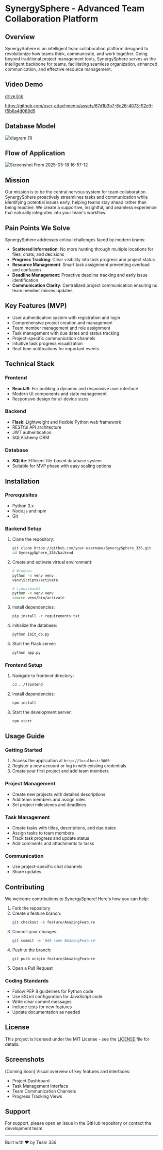 # SynergySphere - Advanced Team Collaboration Platform

## Overview
SynergySphere is an intelligent team collaboration platform designed to revolutionize how teams think, communicate, and work together. Going beyond traditional project management tools, SynergySphere serves as the intelligent backbone for teams, facilitating seamless organization, enhanced communication, and effective resource management.

## Video Demo 
[drive link](https://drive.google.com/file/d/1OLNroWXx9VEK5ZY5vlhdNmDsXXr4gkmH/view?usp=sharing)


https://github.com/user-attachments/assets/67d1b3b7-6c26-4073-92e9-f5b6a4d089d5



## Database Model
![diagram (1)](https://github.com/user-attachments/assets/6fe6df2b-89e4-4b3a-9946-6af600cb4959)

## Flow of Application
![Screenshot From 2025-05-18 16-57-12](https://github.com/user-attachments/assets/d23bc16d-9103-4cf1-9a93-d6320b08c47a)


## Mission
Our mission is to be the central nervous system for team collaboration. SynergySphere proactively streamlines tasks and communication while identifying potential issues early, helping teams stay ahead rather than being reactive. We create a supportive, insightful, and seamless experience that naturally integrates into your team's workflow.

## Pain Points We Solve
SynergySphere addresses critical challenges faced by modern teams:

- **Scattered Information**: No more hunting through multiple locations for files, chats, and decisions
- **Progress Tracking**: Clear visibility into task progress and project status
- **Resource Management**: Smart task assignment preventing overload and confusion
- **Deadline Management**: Proactive deadline tracking and early issue identification
- **Communication Clarity**: Centralized project communication ensuring no team member misses updates

## Key Features (MVP)
- User authentication system with registration and login
- Comprehensive project creation and management
- Team member management and role assignment
- Task management with due dates and status tracking
- Project-specific communication channels
- Intuitive task progress visualization
- Real-time notifications for important events

## Technical Stack

### Frontend
- **ReactJS**: For building a dynamic and responsive user interface
- Modern UI components and state management
- Responsive design for all device sizes

### Backend
- **Flask**: Lightweight and flexible Python web framework
- RESTful API architecture
- JWT authentication
- SQLAlchemy ORM

### Database
- **SQLite**: Efficient file-based database system
- Suitable for MVP phase with easy scaling options

## Installation

### Prerequisites
- Python 3.x
- Node.js and npm
- Git

### Backend Setup
1. Clone the repository:
   ```bash
   git clone https://github.com/your-username/SynergySphere_336.git
   cd SynergySphere_336/backend
   ```

2. Create and activate virtual environment:
   ```bash
   # Windows
   python -m venv venv
   venv\Scripts\activate

   # Linux/macOS
   python -m venv venv
   source venv/bin/activate
   ```

3. Install dependencies:
   ```bash
   pip install -r requirements.txt
   ```

4. Initialize the database:
   ```bash
   python init_db.py
   ```

5. Start the Flask server:
   ```bash
   python app.py
   ```

### Frontend Setup
1. Navigate to frontend directory:
   ```bash
   cd ../frontend
   ```

2. Install dependencies:
   ```bash
   npm install
   ```

3. Start the development server:
   ```bash
   npm start
   ```

## Usage Guide

### Getting Started
1. Access the application at `http://localhost:3000`
2. Register a new account or log in with existing credentials
3. Create your first project and add team members

### Project Management
- Create new projects with detailed descriptions
- Add team members and assign roles
- Set project milestones and deadlines

### Task Management
- Create tasks with titles, descriptions, and due dates
- Assign tasks to team members
- Track task progress and update status
- Add comments and attachments to tasks

### Communication
- Use project-specific chat channels
- Share updates 

## Contributing
We welcome contributions to SynergySphere! Here's how you can help:

1. Fork the repository
2. Create a feature branch:
   ```bash
   git checkout -b feature/AmazingFeature
   ```
3. Commit your changes:
   ```bash
   git commit -m 'Add some AmazingFeature'
   ```
4. Push to the branch:
   ```bash
   git push origin feature/AmazingFeature
   ```
5. Open a Pull Request

### Coding Standards
- Follow PEP 8 guidelines for Python code
- Use ESLint configuration for JavaScript code
- Write clear commit messages
- Include tests for new features
- Update documentation as needed

## License
This project is licensed under the MIT License - see the [LICENSE](LICENSE) file for details.

## Screenshots
[Coming Soon] Visual overview of key features and interfaces:
- Project Dashboard
- Task Management Interface
- Team Communication Channels
- Progress Tracking Views

## Support
For support, please open an issue in the GitHub repository or contact the development team.

---

Built with ❤️ by Team 336
